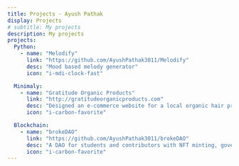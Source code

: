 ```yaml
---
title: Projects - Ayush Pathak
display: Projects
# subtitle: My projects
description: My projects
projects:
  Python:
    - name: "Melodify"
      link: "https://github.com/AyushPathak3011/Melodify"
      desc: "Mood based melody generator"
      icon: "i-mdi-clock-fast"

  Minimaly:
    - name: "Gratitude Organic Products"
      link: "http://gratitudeorganicproducts.com"
      desc: "Designed an e-commerce website for a local organic hair product company"
      icon: "i-carbon-favorite"

  Blockchain:
    - name: "brokeDAO"
      link: "https://github.com/AyushPathak3011/brokeDAO"
      desc: "A DAO for students and contributors with NFT minting, governance and voting features."
      icon: "i-carbon-favorite"
---
```


<ListProjects :projects="frontmatter.projects"/>

<StarsRanking/>
<ClientOnly>
  <Plum/>
</ClientOnly>
